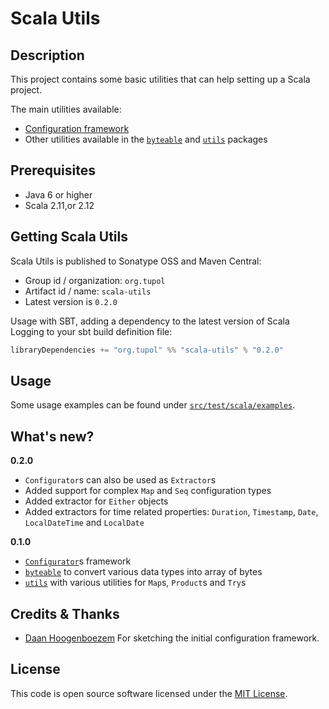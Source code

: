 # Scala Utils

## Description

This project contains some basic utilities that can help setting up a Scala project.

The main utilities available:
- [Configuration framework](docs/configuration-framework.md)
- Other utilities available in the [`byteable`](src/main/scala/org/tupol/utils/byteable.scala) and
[`utils`](src/main/scala/org/tupol/utils/utils.scala) packages


## Prerequisites ##

* Java 6 or higher
* Scala 2.11,or 2.12


## Getting Scala Utils ##

Scala Utils is published to Sonatype OSS and Maven Central:

- Group id / organization: `org.tupol`
- Artifact id / name: `scala-utils`
- Latest version is `0.2.0`

Usage with SBT, adding a dependency to the latest version of Scala Logging to your sbt build definition file:

```scala
libraryDependencies += "org.tupol" %% "scala-utils" % "0.2.0"
```


## Usage

Some usage examples can be found under [`src/test/scala/examples`](src/test/scala/examples).


## What's new?

**0.2.0**
  - `Configurator`s can also be used as `Extractor`s
  - Added support for complex `Map` and `Seq` configuration types
  - Added extractor for `Either` objects
  - Added extractors for time related properties: `Duration`, `Timestamp`, `Date`, `LocalDateTime` and `LocalDate`

**0.1.0**
  - [`Configurator`](docs/configuration-framework.md)s framework
  - [`byteable`](src/main/scala/org/tupol/utils/byteable.scala) to convert various data types into array of bytes
  - [`utils`](src/main/scala/org/tupol/utils/utils.scala) with various utilities for `Map`s, `Product`s and `Try`s


## Credits & Thanks ##

- [Daan Hoogenboezem](https://github.com/daanhoogenboezem) For sketching the initial configuration framework.


## License ##

This code is open source software licensed under the [MIT License](LICENSE).
